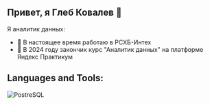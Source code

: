 ## Привет, я Глеб Ковалев  👋

Я аналитик данных:

- 🔭 В настоящее время работаю в РСХБ-Интех
- 🌱 В 2024 году закончик курс "Аналитик данных" на платформе Яндекс Практикум

## Languages and Tools:
  <img src="https://cdn.jsdelivr.net/gh/devicons/devicon@latest/icons//-.svg" title="PostreSQL" />&nbsp;
